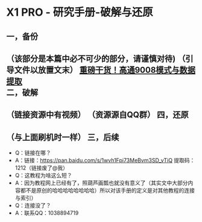 X1 PRO - 研究手册-破解与还原
====
一，备份
-------
（该部分是本篇中必不可少的部分，请谨慎对待)
（引导文件以放置文末）
[重磅干货！高通9008模式与数据提取](https://zhuanlan.zhihu.com/p/35422254)\
二，破解
--------
（链接资源中有视频）
（资源源自QQ群）
四，还原
--------
（与上面刷机时一样）
三，后续
--------
* Q：链接在哪？
* A：链接：https://pan.baidu.com/s/1wvh1Fpi73MeBvm3SD_vTiQ 提取码：1212（链接废了@我）
* Q：这教程为啥这么短？
* A：因为教程网上已经有了，照葫芦画瓢也就没有意义了（其实文中大部分内容都不是原创的哈哈哈哈哈哈哈哈）所以对该手册的定义是对其他教程的连接与索引）
* Q：连接没了？
* A：联系QQ：1038894719
